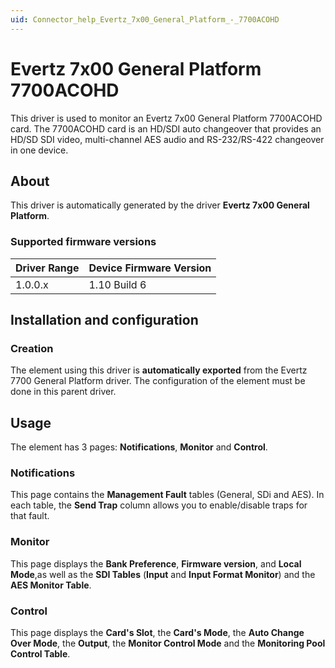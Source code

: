 ```yaml
---
uid: Connector_help_Evertz_7x00_General_Platform_-_7700ACOHD
---
```


# Evertz 7x00 General Platform 7700ACOHD

This driver is used to monitor an Evertz 7x00 General Platform 7700ACOHD card. The 7700ACOHD card is an HD/SDI auto changeover that provides an HD/SD SDI video, multi-channel AES audio and RS-232/RS-422 changeover in one device.

## About

This driver is automatically generated by the driver **Evertz 7x00 General Platform**.

### Supported firmware versions

| **Driver Range** | **Device Firmware Version** |
|------------------|-----------------------------|
| 1.0.0.x          | 1.10 Build 6                |

## Installation and configuration

### Creation

The element using this driver is **automatically exported** from the Evertz 7700 General Platform driver. The configuration of the element must be done in this parent driver.

## Usage

The element has 3 pages: **Notifications**, **Monitor** and **Control**.

### Notifications

This page contains the **Management Fault** tables (General, SDi and AES). In each table, the **Send Trap** column allows you to enable/disable traps for that fault.

### Monitor

This page displays the **Bank Preference**, **Firmware version**, and **Local Mode**,as well as the **SDI Tables** (**Input** and **Input Format Monitor**) and the **AES Monitor Table**.

### Control

This page displays the **Card's Slot**, the **Card's Mode**, the **Auto Change Over Mode**, the **Output**, the **Monitor Control Mode** and the **Monitoring Pool Control Table**.
